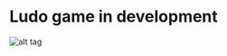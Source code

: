 # Ludo game in development
![alt tag](https://github.com/boristomic/Ludo/blob/develop/Ludo/graphics/duke_blueprint.gif)